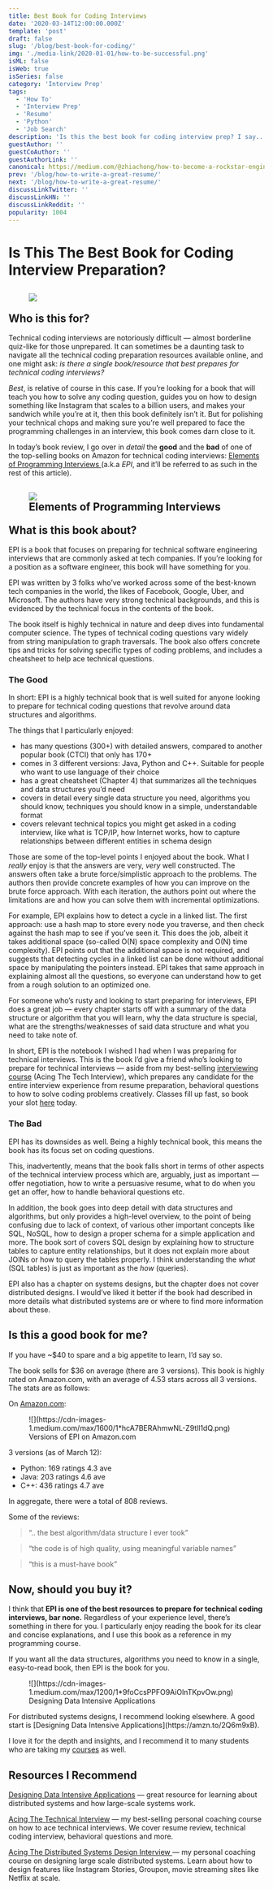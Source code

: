 ```yaml
---
title: Best Book for Coding Interviews
date: '2020-03-14T12:00:00.000Z'
template: 'post'
draft: false
slug: '/blog/best-book-for-coding/'
img: './media-link/2020-01-01/how-to-be-successful.png'
isML: false
isWeb: true
isSeries: false
category: 'Interview Prep'
tags:
  - 'How To'
  - 'Interview Prep'
  - 'Resume'
  - 'Python'
  - 'Job Search'
description: 'Is this the best book for coding interview prep? I say...'
guestAuthor: ''
guestCoAuthor: ''
guestAuthorLink: ''
canonical: https://medium.com/@zhiachong/how-to-become-a-rockstar-engineer-e785b09cc104
prev: '/blog/how-to-write-a-great-resume/'
next: '/blog/how-to-write-a-great-resume/'
discussLinkTwitter: ''
discussLinkHN: ''
discussLinkReddit: ''
popularity: 1004
---
```


# Is This The Best Book for Coding Interview Preparation?

## <figure class="wp-block-image">![](https://cdn-images-1.medium.com/max/1200/1*aEcUKEZzN7l6D6W9HnMeOw.png)</figure>Who is this for?

Technical coding interviews are notoriously difficult — almost borderline quiz-like for those unprepared. It can sometimes be a daunting task to navigate all the technical coding preparation resources available online, and one might ask: _is there a single book/resource that best prepares for technical coding interviews?_

_Best_, is relative of course in this case. If you’re looking for a book that will teach you how to solve any coding question, guides you on how to design something like Instagram that scales to a billion users, and makes your sandwich while you’re at it, then this book definitely isn’t it. But for polishing your technical chops and making sure you’re well prepared to face the programming challenges in an interview, this book comes darn close to it.

In today’s book review, I go over in _detail_ the **good** and the **bad** of one of the top-selling books on Amazon for technical coding interviews: [Elements of Programming Interviews ](https://amzn.to/2Q6m9xB)(a.k.a _EPI_, and it’ll be referred to as such in the rest of this article).

## <figure class="wp-block-image">![](https://cdn-images-1.medium.com/max/1600/1*HrabnKvr0v48ijl-_Z1n1Q.png)<figcaption>Elements of Programming Interviews</figcaption></figure>What is this book about?

EPI is a book that focuses on preparing for technical software engineering interviews that are commonly asked at tech companies. If you’re looking for a position as a software engineer, this book will have something for you.

EPI was written by 3 folks who’ve worked across some of the best-known tech companies in the world, the likes of Facebook, Google, Uber, and Microsoft. The authors have very strong technical backgrounds, and this is evidenced by the technical focus in the contents of the book.

The book itself is highly technical in nature and deep dives into fundamental computer science. The types of technical coding questions vary widely from string manipulation to graph traversals. The book also offers concrete tips and tricks for solving specific types of coding problems, and includes a cheatsheet to help ace technical questions.

### The Good

In short: EPI is a highly technical book that is well suited for anyone looking to prepare for technical coding questions that revolve around data structures and algorithms.

The things that I particularly enjoyed:

- has many questions (300+) with detailed answers, compared to another popular book (CTCI) that only has 170+
- comes in 3 different versions: Java, Python and C++. Suitable for people who want to use language of their choice
- has a great cheatsheet (Chapter 4) that summarizes all the techniques and data structures you’d need
- covers in detail every single data structure you need, algorithms you should know, techniques you should know in a simple, understandable format
- covers relevant technical topics you might get asked in a coding interview, like what is TCP/IP, how Internet works, how to capture relationships between different entities in schema design

Those are some of the top-level points I enjoyed about the book. What I _really_ enjoy is that the answers are very, _very_ well constructed. The answers often take a brute force/simplistic approach to the problems. The authors then provide concrete examples of how you can improve on the brute force approach. With each iteration, the authors point out where the limitations are and how you can solve them with incremental optimizations.

For example, EPI explains how to detect a cycle in a linked list. The first approach: use a hash map to store every node you traverse, and then check against the hash map to see if you’ve seen it. This does the job, albeit it takes additional space (so-called O(N) space complexity and O(N) time complexity). EPI points out that the additional space is not required, and suggests that detecting cycles in a linked list can be done without additional space by manipulating the pointers instead. EPI takes that same approach in explaining almost all the questions, so everyone can understand how to get from a rough solution to an optimized one.

For someone who’s rusty and looking to start preparing for interviews, EPI does a great job — every chapter starts off with a summary of the data structure or algorithm that you will learn, why the data structure is special, what are the strengths/weaknesses of said data structure and what you need to take note of.

In short, EPI is the notebook I wished I had when I was preparing for technical interviews. This is the book I’d give a friend who’s looking to prepare for technical interviews — aside from my best-selling [interviewing course](https://docs.google.com/document/d/1ppHix7p9knzaal-Edn3GHQMcx1MM_USY6zPcsbBpR3U/edit) (Acing The Tech Interview), which prepares any candidate for the entire interview experience from resume preparation, behavioral questions to how to solve coding problems creatively. Classes fill up fast, so book your slot [here](https://zhiachong.com/courses/) today.

### The Bad

EPI has its downsides as well. Being a highly technical book, this means the book has its focus set on coding questions.

This, inadvertently, means that the book falls short in terms of other aspects of the technical interview process which are, arguably, just as important — offer negotiation, how to write a persuasive resume, what to do when you get an offer, how to handle behavioral questions etc.

In addition, the book goes into deep detail with data structures and algorithms, but only provides a high-level overview, to the point of being confusing due to lack of context, of various other important concepts like SQL, NoSQL, how to design a proper schema for a simple application and more. The book sort of covers SQL design by explaining how to structure tables to capture entity relationships, but it does not explain more about JOINs or how to query the tables properly. I think understanding the _what_ (SQL tables) is just as important as the _how_ (queries).

EPI also has a chapter on systems designs, but the chapter does not cover distributed designs. I would’ve liked it better if the book had described in more details what distributed systems are or where to find more information about these.

## Is this a good book for me?

If you have ~\$40 to spare and a big appetite to learn, I’d say so.

The book sells for \$36 on average (there are 3 versions). This book is highly rated on Amazon.com, with an average of 4.53 stars across all 3 versions. The stats are as follows:

On [Amazon.com](https://amzn.to/2Q6m9xB):

<figure class="wp-block-image">![](https://cdn-images-1.medium.com/max/1600/1*hcA7BERAhmwNL-Z9tll1dQ.png)<figcaption>Versions of EPI on Amazon.com</figcaption></figure>3 versions (as of March 12):

- Python: 169 ratings 4.3 ave
- Java: 203 ratings 4.6 ave
- C++: 436 ratings 4.7 ave

In aggregate, there were a total of 808 reviews.

Some of the reviews:

> “.. the best algorithm/data structure I ever took”

> “the code is of high quality, using meaningful variable names”

> “this is a must-have book”

## Now, should you buy it?

I think that **EPI is one of the best resources to prepare for technical coding interviews, bar none.** Regardless of your experience level, there’s something in there for you. I particularly enjoy reading the book for its clear and concise explanations, and I use this book as a reference in my programming course.

If you want all the data structures, algorithms you need to know in a single, easy-to-read book, then EPI is the book for you.

<figure class="wp-block-image">![](https://cdn-images-1.medium.com/max/1200/1*9foCcsPPFO9AiOlnTKpvOw.png)<figcaption>Designing Data Intensive Applications</figcaption></figure>For distributed systems designs, I recommend looking elsewhere. A good start is [Designing Data Intensive Applications](https://amzn.to/2Q6m9xB).

I love it for the depth and insights, and I recommend it to many students who are taking my [courses](http://bit.ly/interviewcourses) as well.

## Resources I Recommend

[Designing Data Intensive Applications](https://amzn.to/33fcvOp) — great resource for learning about distributed systems and how large-scale systems work.

[Acing The Technical Interview](https://docs.google.com/document/d/1ppHix7p9knzaal-Edn3GHQMcx1MM_USY6zPcsbBpR3U/edit) — my best-selling personal coaching course on how to ace technical interviews. We cover resume review, technical coding interview, behavioral questions and more.

[Acing The Distributed Systems Design Interview ](https://docs.google.com/document/d/1PeK69h4H82rwKjhactiE_sAIorCcZgXgXTY7k-nXpnE/edit#heading=h.hs0b333nsxch)— my personal coaching course on designing large scale distributed systems. Learn about how to design features like Instagram Stories, Groupon, movie streaming sites like Netflix at scale.
